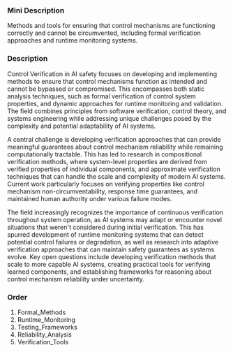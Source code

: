 ### Mini Description

Methods and tools for ensuring that control mechanisms are functioning correctly and cannot be circumvented, including formal verification approaches and runtime monitoring systems.

### Description

Control Verification in AI safety focuses on developing and implementing methods to ensure that control mechanisms function as intended and cannot be bypassed or compromised. This encompasses both static analysis techniques, such as formal verification of control system properties, and dynamic approaches for runtime monitoring and validation. The field combines principles from software verification, control theory, and systems engineering while addressing unique challenges posed by the complexity and potential adaptability of AI systems.

A central challenge is developing verification approaches that can provide meaningful guarantees about control mechanism reliability while remaining computationally tractable. This has led to research in compositional verification methods, where system-level properties are derived from verified properties of individual components, and approximate verification techniques that can handle the scale and complexity of modern AI systems. Current work particularly focuses on verifying properties like control mechanism non-circumventability, response time guarantees, and maintained human authority under various failure modes.

The field increasingly recognizes the importance of continuous verification throughout system operation, as AI systems may adapt or encounter novel situations that weren't considered during initial verification. This has spurred development of runtime monitoring systems that can detect potential control failures or degradation, as well as research into adaptive verification approaches that can maintain safety guarantees as systems evolve. Key open questions include developing verification methods that scale to more capable AI systems, creating practical tools for verifying learned components, and establishing frameworks for reasoning about control mechanism reliability under uncertainty.

### Order

1. Formal_Methods
2. Runtime_Monitoring
3. Testing_Frameworks
4. Reliability_Analysis
5. Verification_Tools
